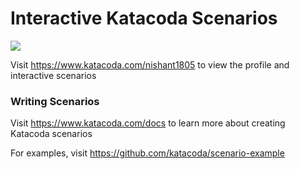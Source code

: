 # Interactive Katacoda Scenarios

[![](http://shields.katacoda.com/katacoda/nishant1805/count.svg)](https://www.katacoda.com/nishant1805 "Get your profile on Katacoda.com")

Visit https://www.katacoda.com/nishant1805 to view the profile and interactive scenarios

### Writing Scenarios
Visit https://www.katacoda.com/docs to learn more about creating Katacoda scenarios

For examples, visit https://github.com/katacoda/scenario-example
